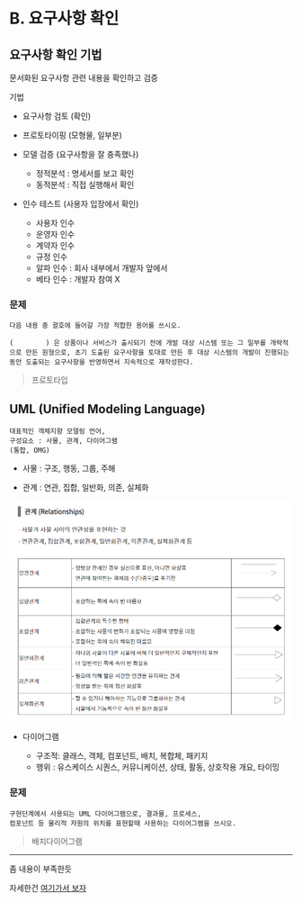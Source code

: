 # B. 요구사항 확인

## 요구사항 확인 기법

문서화된 요구사항 관련 내용을 확인하고 검증

기법

- 요구사항 검토 (확인)

- 프로토타이핑 (모형물, 일부분)

- 모델 검증 (요구사항을 잘 충족했나)

  - 정적분석 : 명세서를 보고 확인
  - 동적분석 : 직접 실행해서 확인

- 인수 테스트 (사용자 입장에서 확인)

  - 사용자 인수
  - 운영자 인수
  - 계약자 인수
  - 규정 인수
  - 알파 인수 : 회사 내부에서 개발자 앞에서
  - 베타 인수 : 개발자 참여 X

### 문제

    다음 내용 중 괄호에 들어갈 가장 적합한 용어를 쓰시오.

```
(        ) 은 상품이나 서비스가 출시되기 전에 개발 대상 시스템 또는 그 일부를 개략적으로 만든 원형으로, 초기 도출된 요구사항을 토대로 만든 후 대상 시스템의 개발이 진행되는 동안 도출되는 요구사항을 반영하면서 지속적으로 재작성한다.
```

> 프로토타입

## UML (Unified Modeling Language)

    대표적인 객체지향 모델링 언어,
    구성요소 : 사물, 관계, 다이어그램
    (통합, OMG)

- 사물 : 구조, 행동, 그룹, 주해

- 관계 : 연관, 집합, 일반화, 의존, 실체화

![](/img/UML%EA%B4%80%EA%B3%84.png)

- 다이어그램

  - 구조적: 클래스, 객체, 컴포넌트, 배치, 복합체, 패키지
  - 행위 : 유스케이스 시퀀스, 커뮤니케이션, 상태, 활동, 상호작용 개요, 타이밍

### 문제

    구현단계에서 사용되는 UML 다이어그램으로, 결과물, 프로세스,
    컴포넌트 등 물리적 자원의 위치를 표현할때 사용하는 다이어그램을 쓰시오.

> 배치다이어그램

---

좀 내용이 부족한듯

자세한건 [여기가서 보자](https://ss-o.tistory.com/95?category=945579)
